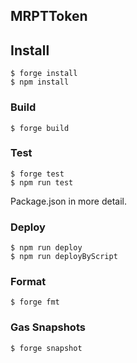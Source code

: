 ## MRPTToken

## Install

```shell
$ forge install
$ npm install
```

### Build

```shell
$ forge build
```

### Test

```shell
$ forge test
$ npm run test
```

Package.json in more detail.

### Deploy

```shelll
$ npm run deploy
$ npm run deployByScript
```

### Format

```shell
$ forge fmt
```

### Gas Snapshots

```shell
$ forge snapshot
```
